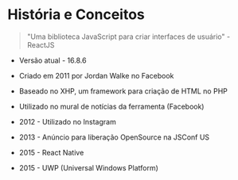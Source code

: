 # História e Conceitos

> "Uma biblioteca JavaScript para criar interfaces de usuário" - ReactJS

- Versão atual - 16.8.6

- Criado em 2011 por Jordan Walke no Facebook
- Baseado no XHP, um framework para criação de HTML no PHP
- Utilizado no mural de notícias da ferramenta (Facebook)

- 2012 - Utilizado no Instagram
- 2013 - Anúncio para liberação OpenSource na JSConf US
- 2015 - React Native
- 2015 - UWP (Universal Windows Platform)